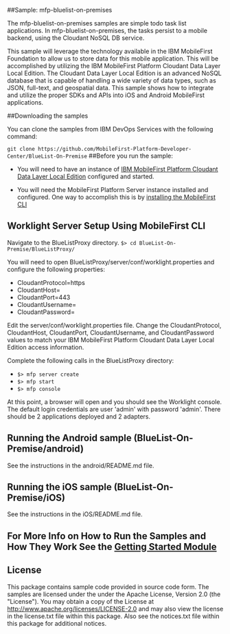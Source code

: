 ##Sample: mfp-bluelist-on-premises

The mfp-bluelist-on-premises samples are simple todo task list applications. In mfp-bluelist-on-premises, the tasks persist to a mobile backend, using the Cloudant NoSQL DB service.

This sample will leverage the technology available in the IBM MobileFirst Foundation to allow us to store data for this mobile application. This will be accomplished by utilizing the IBM MobileFirst Platform Cloudant Data Layer Local Edition. The Cloudant Data Layer Local Edition is an advanced NoSQL database that is capable of handling a wide variety of data types, such as JSON, full-text, and geospatial data. This sample shows how to integrate and utilize the proper SDKs and APIs into iOS and Android MobileFirst applications.

##Downloading the samples

You can clone the samples from IBM DevOps Services with the following command:

`
git clone https://github.com/MobileFirst-Platform-Developer-Center/BlueList-On-Premise
`
##Before you run the sample:

- You will need to have an instance of [IBM MobileFirst Platform Cloudant Data Layer Local Edition](http://www-01.ibm.com/support/knowledgecenter/SSTPQH_1.0.0/com.ibm.cloudant.local.install.doc/topics/clinstall_cloudant_local_overview.html) configured and started.

- You will need the MobileFirst Platform Server instance installed and configured. One way to accomplish this is by [installing the MobileFirst CLI](http://ibm.biz/knowctr#SSHS8R_7.0.0/com.ibm.worklight.installconfig.doc/dev/t_wl_installing_cli.html)

## Worklight Server Setup Using MobileFirst CLI

Navigate to the BlueListProxy directory.
`
$> cd BlueList-On-Premise/BlueListProxy/
`

You will need to open BlueListProxy/server/conf/worklight.properties and configure the following properties:
  - CloudantProtocol=https
  - CloudantHost=<enter cloudant host here>
  - CloudantPort=443
  - CloudantUsername=<enter cloudant user here>
  - CloudantPassword=<enter cloudant password here>

Edit the server/conf/worklight.properties file.  Change the CloudantProtocol, CloudantHost, CloudantPort, CloudantUsername, and CloudantPassword values to match your IBM MobileFirst Platform Cloudant Data Layer Local Edition access information.

Complete the following calls in the BlueListProxy directory:
- `$> mfp server create`
- `$> mfp start`
- `$> mfp console`

At this point, a browser will open and you should see the Worklight console.  The default login credentials are user 'admin' with password 'admin'.  There should be 2 applications deployed and 2 adapters.

## Running the Android sample (BlueList-On-Premise/android)

See the instructions in the android/README.md file.

## Running the iOS sample (BlueList-On-Premise/iOS)

See the instructions in the iOS/README.md file.

## For More Info on How to Run the Samples and How They Work See the [Getting Started Module](https://developer.ibm.com/mobilefirstplatform/documentation/getting-started-7-1/foundation/data/working-with-cloudant-nosql-db-api/)

## License
This package contains sample code provided in source code form. The samples are licensed under the under the Apache License, Version 2.0 (the "License").  You may obtain a copy of the License at http://www.apache.org/licenses/LICENSE-2.0 and may also view the license in the license.txt file within this package.  Also see the notices.txt file within this package for additional notices.


